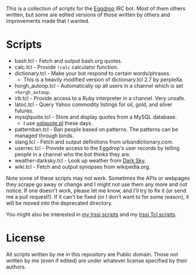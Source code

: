 This is a collection of scripts for the [Eggdrop](https://eggheads.org) IRC
bot. Most of them others written, but some are edited versions of those
written by others and improvements made that I wanted.


# Scripts

* bash.tcl - Fetch and output bash.org quotes.
* calc.tcl - Provide `!calc` calculator function.
* dictionary.tcl - Make your bot respond to certain words/phrases.
  * This is a heavily modified version of dictionary.tcl 2.7 by perpleXa.
* horgh_autoop.tcl - Automatically op all users in a channel which is set
  `+horgh_autoop`.
* irb.tcl - Provide access to a Ruby interpreter in a channel. Very unsafe.
* latoc.tcl - Query Yahoo commodity listings for oil, gold, and silver
  futures.
* mysqlquote.tcl - Store and display quotes from a MySQL database.
  * I use
    [sqlquote.pl](https://github.com/horgh/irssi-scripts/blob/master/sqlquote.pl)
    these days.
* patternban.tcl - Ban people based on patterns. The patterns can be
  managed through binds.
* slang.tcl - Fetch and output definitions from urbandictionary.com.
* userrec.tcl - Provide access to the Eggdrop's user records by telling
  people in a channel who the bot thinks they are.
* weather-darksky.tcl - Look up weather from [Dark
  Sky](https://darksky.net).
* wiki.tcl - Fetch and output synopses from wikipedia.org.

Note some of these scripts may not work. Sometimes the APIs or webpages
they scrape go away or change and I might not use them any more and not
notice. If one doesn't work, please let me know, and I'll try to fix it (or
send me a pull request!). If it can't be fixed (or I don't want to for some
reason), it will be moved into the deprecated directory.

You might also be interested in [my Irssi
scripts](https://github.com/horgh/irssi-scripts/) and my [Irssi Tcl
scripts](https://github.com/horgh/irssi-tcl-scripts/).

# License
All scripts written by me in this repository are Public domain. Those not
written by me (even if edited) are under whatever license specified by
their authors.

